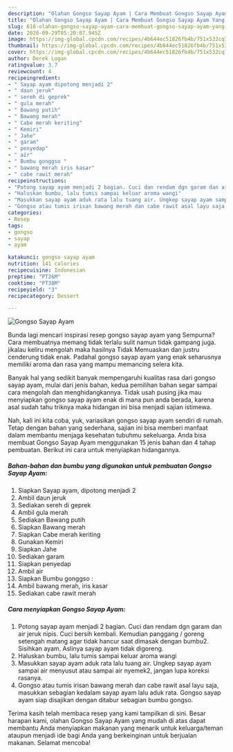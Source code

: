 ```yaml
---
description: "Olahan Gongso Sayap Ayam | Cara Membuat Gongso Sayap Ayam Yang Bikin Ngiler"
title: "Olahan Gongso Sayap Ayam | Cara Membuat Gongso Sayap Ayam Yang Bikin Ngiler"
slug: 618-olahan-gongso-sayap-ayam-cara-membuat-gongso-sayap-ayam-yang-bikin-ngiler
date: 2020-09-29T05:20:07.945Z
image: https://img-global.cpcdn.com/recipes/4b644ec51826fb4b/751x532cq70/gongso-sayap-ayam-foto-resep-utama.jpg
thumbnail: https://img-global.cpcdn.com/recipes/4b644ec51826fb4b/751x532cq70/gongso-sayap-ayam-foto-resep-utama.jpg
cover: https://img-global.cpcdn.com/recipes/4b644ec51826fb4b/751x532cq70/gongso-sayap-ayam-foto-resep-utama.jpg
author: Derek Logan
ratingvalue: 3.7
reviewcount: 4
recipeingredient:
- " Sayap ayam dipotong menjadi 2"
- " daun jeruk"
- " sereh di geprek"
- " gula merah"
- " Bawang putih"
- " Bawang merah"
- " Cabe merah keriting"
- " Kemiri"
- " Jahe"
- " garam"
- " penyedap"
- " air"
- " Bumbu gonggso "
- " bawang merah iris kasar"
- " cabe rawit merah"
recipeinstructions:
- "Potong sayap ayam menjadi 2 bagian. Cuci dan rendam dgn garam dan air jeruk nipis. Cuci bersih kembali. Kemudian panggang / goreng setengah matang agar tidak hancur saat dimasak dengan bumbu2. Sisihkan ayam. Aslinya sayap ayam tidak digoreng."
- "Haluskan bumbu, lalu tumis sampai keluar aroma wangi"
- "Masukkan sayap ayam aduk rata lalu tuang air. Ungkep sayap ayam sampai air menyusut atau sampai air nyemek2, jangan lupa koreksi rasanya."
- "Gongso atau tumis irisan bawang merah dan cabe rawit asal layu saja, masukkan sebagian kedalam sayap ayam lalu aduk rata. Gongso sayap ayam siap disajikan dengan ditabur sebagian bumbu gongso."
categories:
- Resep
tags:
- gongso
- sayap
- ayam

katakunci: gongso sayap ayam 
nutrition: 141 calories
recipecuisine: Indonesian
preptime: "PT26M"
cooktime: "PT38M"
recipeyield: "3"
recipecategory: Dessert

---
```



![Gongso Sayap Ayam](https://img-global.cpcdn.com/recipes/4b644ec51826fb4b/751x532cq70/gongso-sayap-ayam-foto-resep-utama.jpg)

Bunda lagi mencari inspirasi resep gongso sayap ayam yang Sempurna? Cara membuatnya memang tidak terlalu sulit namun tidak gampang juga. jikalau keliru mengolah maka hasilnya Tidak Memuaskan dan justru cenderung tidak enak. Padahal gongso sayap ayam yang enak seharusnya memiliki aroma dan rasa yang mampu memancing selera kita.



Banyak hal yang sedikit banyak mempengaruhi kualitas rasa dari gongso sayap ayam, mulai dari jenis bahan, kedua pemilihan bahan segar sampai cara mengolah dan menghidangkannya. Tidak usah pusing jika mau menyiapkan gongso sayap ayam enak di mana pun anda berada, karena asal sudah tahu triknya maka hidangan ini bisa menjadi sajian istimewa.


Nah, kali ini kita coba, yuk, variasikan gongso sayap ayam sendiri di rumah. Tetap dengan bahan yang sederhana, sajian ini bisa memberi manfaat dalam membantu menjaga kesehatan tubuhmu sekeluarga. Anda bisa membuat Gongso Sayap Ayam menggunakan 15 jenis bahan dan 4 tahap pembuatan. Berikut ini cara untuk menyiapkan hidangannya.

<!--inarticleads1-->

##### Bahan-bahan dan bumbu yang digunakan untuk pembuatan Gongso Sayap Ayam:

1. Siapkan  Sayap ayam, dipotong menjadi 2
1. Ambil  daun jeruk
1. Sediakan  sereh di geprek
1. Ambil  gula merah
1. Sediakan  Bawang putih
1. Siapkan  Bawang merah
1. Siapkan  Cabe merah keriting
1. Gunakan  Kemiri
1. Siapkan  Jahe
1. Sediakan  garam
1. Siapkan  penyedap
1. Ambil  air
1. Siapkan  Bumbu gonggso :
1. Ambil  bawang merah, iris kasar
1. Sediakan  cabe rawit merah




<!--inarticleads2-->

##### Cara menyiapkan Gongso Sayap Ayam:

1. Potong sayap ayam menjadi 2 bagian. Cuci dan rendam dgn garam dan air jeruk nipis. Cuci bersih kembali. Kemudian panggang / goreng setengah matang agar tidak hancur saat dimasak dengan bumbu2. Sisihkan ayam. Aslinya sayap ayam tidak digoreng.
1. Haluskan bumbu, lalu tumis sampai keluar aroma wangi
1. Masukkan sayap ayam aduk rata lalu tuang air. Ungkep sayap ayam sampai air menyusut atau sampai air nyemek2, jangan lupa koreksi rasanya.
1. Gongso atau tumis irisan bawang merah dan cabe rawit asal layu saja, masukkan sebagian kedalam sayap ayam lalu aduk rata. Gongso sayap ayam siap disajikan dengan ditabur sebagian bumbu gongso.




Terima kasih telah membaca resep yang kami tampilkan di sini. Besar harapan kami, olahan Gongso Sayap Ayam yang mudah di atas dapat membantu Anda menyiapkan makanan yang menarik untuk keluarga/teman ataupun menjadi ide bagi Anda yang berkeinginan untuk berjualan makanan. Selamat mencoba!
